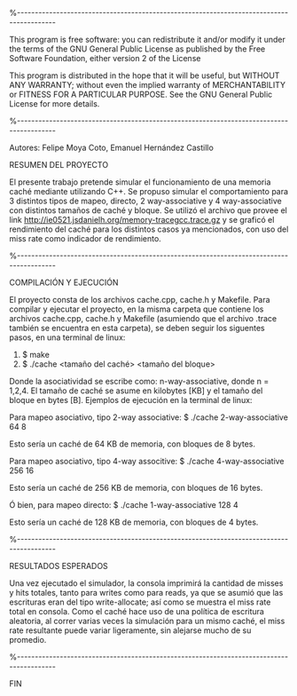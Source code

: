 %-----------------------------------------------------------------------------------------

This program is free software: you can redistribute it and/or modify
it under the terms of the GNU General Public License as published by
the Free Software Foundation, either version 2 of the License
    
This program is distributed in the hope that it will be useful,
but WITHOUT ANY WARRANTY; without even the implied warranty of
MERCHANTABILITY or FITNESS FOR A PARTICULAR PURPOSE.  See the
GNU General Public License for more details.

%-----------------------------------------------------------------------------------------

Autores: Felipe Moya Coto, Emanuel Hernández Castillo

RESUMEN DEL PROYECTO

El presente trabajo pretende simular el funcionamiento de una memoria caché mediante
utilizando C++. Se propuso simular el comportamiento para 3 distintos tipos de mapeo, 
directo, 2 way-associative y 4 way-associative con distintos tamaños de caché y bloque. 
Se utilizó el archivo que provee el link http://ie0521.jsdanielh.org/memory-tracegcc.trace.gz
y se graficó el rendimiento del caché para los distintos casos ya mencionados, con uso del 
miss rate como indicador de rendimiento.

%-----------------------------------------------------------------------------------------

COMPILACIÓN Y EJECUCIÓN

El proyecto consta de los archivos cache.cpp, cache.h y Makefile. Para compilar y ejecutar el proyecto, 
en la misma carpeta que contiene los archivos cache.cpp, cache.h y Makefile (asumiendo que el archivo .trace 
también se encuentra en esta carpeta), se deben seguir los siguentes pasos, en una terminal de linux:

1. $ make
2. $ ./cache <asociatividad> <tamaño del caché> <tamaño del 
bloque>

Donde la asociatividad se escribe como: n-way-associative, donde n = 1,2,4.
El tamaño de caché se asume en kilobytes [KB] y el tamaño del bloque en bytes [B].
Ejemplos de ejecución en la terminal de linux:

Para mapeo asociativo, tipo 2-way associative:
$ ./cache 2-way-associative 64 8

Esto sería un caché de 64 KB de memoria, con bloques de 8 bytes. 

Para mapeo asociativo, tipo 4-way associtive:
$ ./cache 4-way-associative 256 16

Esto sería un caché de 256 KB de memoria, con bloques de 16 bytes.

Ó bien, para mapeo directo:
$ ./cache 1-way-associative 128 4

Esto sería un caché de 128 KB de memoria, con bloques de 4 bytes.

%-----------------------------------------------------------------------------------------

RESULTADOS ESPERADOS

Una vez ejecutado el simulador, la consola imprimirá la cantidad de misses y hits totales, 
tanto para writes como para reads, ya que se asumió que las escrituras eran del tipo write-allocate;
así como se muestra el miss rate total en consola. Como el caché hace uso de una política de 
escritura aleatoria, al correr varias veces la simulación para un mismo caché, el miss rate resultante
puede variar ligeramente, sin alejarse mucho de su promedio.

%-----------------------------------------------------------------------------------------

FIN
